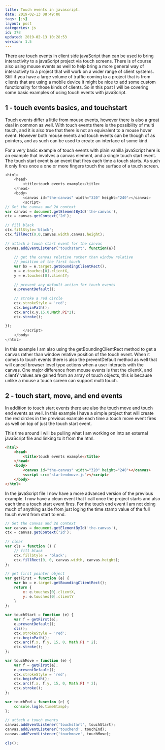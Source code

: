 ```yaml
---
title: Touch events in javascript.
date: 2019-02-13 08:49:00
tags: [js]
layout: post
categories: js
id: 378
updated: 2019-02-13 10:28:53
version: 1.5
---
```


There are touch events in client side javaScript than can be used to bring interactivity to a javaScript project via touch screens. There is of course also using mouse events as well to help bring a more general way of interactivity to a project that will work on a wider range of client systems. Still if you have a large volume of traffic coming to a project that is from clients that are using a mobile device it might be nice to add some custom functionality for those kinds of clients. So in this post I will be covering some basic examples of using touch events with javaScript.

<!-- more -->

## 1 - touch events basics, and touchstart

Touch events differ a little from mouse events, however there is also a great deal in common as well. With touch events there is the possibility of multi touch, and it is also true that there is not an equivalent to a mouse hover event. However both mouse events and touch events can be though of as pointers, and as such can be used to create an interface of some kind.

For a very basic example of touch events with plain vanilla javaScript here is an example that involves a canvas element, and a single touch start event. The touch start event is an event that fires each time a touch starts. As such it only fires once a one or more fingers touch the surface of a touch screen.

```js
<html>
    <head>
        <title>touch events example</title>
    </head>
    <body>
        <canvas id="the-canvas" width="320" height="240"></canvas>
        <script>
// Get the canvas and 2d context
var canvas = document.getElementById('the-canvas'),
ctx = canvas.getContext('2d');
 
// fill black
ctx.fillStyle='black';
ctx.fillRect(0,0,canvas.width,canvas.height);
 
// attach a touch start event for the canvas
canvas.addEventListener('touchstart', function(e){
 
    // get the canvas relative rather than window relative
    // position of the first touch
    var bx = e.target.getBoundingClientRect(),
    x = e.touches[0].clientX,
    y = e.touches[0].clientY;
 
    // prevent any default action for touch events
    e.preventDefault();
 
    // stroke a red circle
    ctx.strokeStyle = 'red';
    ctx.beginPath();
    ctx.arc(x,y,15,0,Math.PI*2);
    ctx.stroke();
 
});
        </script>
    </body>
</html>
```

In this example I am also using the getBoundingClientRect method to get a canvas rather than window relative position of the touch event. When it comes to touch events there is also the preventDefault method as well that will cancel browser level type actions when a user interacts with the canvas. One major difference from mouse events is that the clientX, and clientY values are gained from an array of touch objects, this is because unlike a mouse a touch screen can support multi touch.

## 2 - touch start, move, and end events

In addition to touch start events there are also the touch move and touch end events as well. In this example I have a simple project that will create the red circles in the previous example each time a touch move event fires as well on top of just the touch start event.

This time around I will be pulling what I am working on into an external javaScript file and linking to it from the html.

```html
<html>
    <head>
        <title>touch events example</title>
    </head>
    <body>
        <canvas id="the-canvas" width="320" height="240"></canvas>
        <script src="startendmove.js"></script>
    </body>
</html>
```

In the javaScript file I now have a more advanced version of the previous example. I now have a clean event that I call once the project starts and also each time a touch start event fires. For the touch end event I am not doing much of anything aside from just loging the time stamp value of the full touch event from start to end.

```js
// Get the canvas and 2d context
var canvas = document.getElementById('the-canvas'),
ctx = canvas.getContext('2d');
 
// clear
var cls = function () {
    // fill black
    ctx.fillStyle = 'black';
    ctx.fillRect(0, 0, canvas.width, canvas.height);
};
 
// get first pointer object
var getFirst = function (e) {
    var bx = e.target.getBoundingClientRect();
    return {
        x: e.touches[0].clientX,
        y: e.touches[0].clientY
    }
};
 
var touchStart = function (e) {
    var f = getFirst(e);
    e.preventDefault();
    cls();
    ctx.strokeStyle = 'red';
    ctx.beginPath();
    ctx.arc(f.x, f.y, 15, 0, Math.PI * 2);
    ctx.stroke();
};
 
var touchMove = function (e) {
    var f = getFirst(e);
    e.preventDefault();
    ctx.strokeStyle = 'red';
    ctx.beginPath();
    ctx.arc(f.x, f.y, 15, 0, Math.PI * 2);
    ctx.stroke();
};
 
var touchEnd = function (e) {
    console.log(e.timeStamp);
};
 
// attach a touch events
canvas.addEventListener('touchstart', touchStart);
canvas.addEventListener('touchend', touchEnd);
canvas.addEventListener('touchmove', touchMove);
 
cls();
```